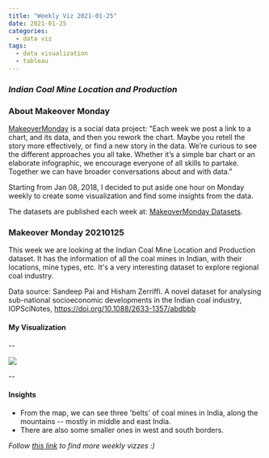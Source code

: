 ```yaml
---
title: "Weekly Viz 2021-01-25"
date: 2021-01-25
categories:
  - data viz
tags:
  - data visualization
  - tableau
---
```


### *Indian Coal Mine Location and Production*


### About Makeover Monday

[MakeoverMonday](http://www.makeovermonday.co.uk/) is a social data project:
"Each week we post a link to a chart, and its data, and then you rework the chart.
Maybe you retell the story more effectively, or find a new story in the data.
We’re curious to see the different approaches you all take. Whether it’s a simple bar chart or an elaborate infographic, we encourage everyone of all skills to partake.
Together we can have broader conversations about and with data."

Starting from Jan 08, 2018, I decided to put aside one hour on Monday weekly to create some visualization and find some insights from the data.

The datasets are published each week at: [MakeoverMonday Datasets](http://www.makeovermonday.co.uk/data/).

### Makeover Monday 20210125

This week we are looking at the Indian Coal Mine Location and Production dataset. It has the information of all the coal mines in Indian, with their locations, mine types, etc. It's a very interesting dataset to explore regional coal industry.  

Data source: Sandeep Pai and Hisham Zerriffi. A novel dataset for analysing sub-national socioeconomic developments in the Indian coal industry, IOPSciNotes, https://doi.org/10.1088/2633-1357/abdbbb  

#### My Visualization

--  
<div class='tableauPlaceholder' id='viz1611633474069' style='position: relative'>
<noscript><a href='#'>
  <img alt=' ' src='https:&#47;&#47;public.tableau.com&#47;static&#47;images&#47;Ma&#47;MakeOverMonday20210125IndianCoalMineLocationandProduction&#47;IndianCoalMineLocationandProduction&#47;1_rss.png' style='border: none' />
</a></noscript>
<object class='tableauViz'  style='display:none;'>
  <param name='host_url' value='https%3A%2F%2Fpublic.tableau.com%2F' />
  <param name='embed_code_version' value='3' />
  <param name='site_root' value='' />
  <param name='name' value='MakeOverMonday20210125IndianCoalMineLocationandProduction&#47;IndianCoalMineLocationandProduction' />
  <param name='tabs' value='no' />
  <param name='toolbar' value='yes' />
  <param name='static_image' value='https:&#47;&#47;public.tableau.com&#47;static&#47;images&#47;Ma&#47;MakeOverMonday20210125IndianCoalMineLocationandProduction&#47;IndianCoalMineLocationandProduction&#47;1.png' />
  <param name='animate_transition' value='yes' />
  <param name='display_static_image' value='yes' />
  <param name='display_spinner' value='yes' />
  <param name='display_overlay' value='yes' />
  <param name='display_count' value='yes' />
  <param name='language' value='en' />
  <param name='filter' value='publish=yes' />
</object></div>            
<script type='text/javascript'>  
  var divElement = document.getElementById('viz1611633474069');      
  var vizElement = divElement.getElementsByTagName('object')[0];   
  if ( divElement.offsetWidth > 800 ) { vizElement.style.width='800px';vizElement.style.height='827px';} else if ( divElement.offsetWidth > 500 ) { vizElement.style.width='800px';vizElement.style.height='827px';} else { vizElement.style.width='100%';vizElement.style.height='727px';}   
  var scriptElement = document.createElement('script');                 
  scriptElement.src = 'https://public.tableau.com/javascripts/api/viz_v1.js';       
  vizElement.parentNode.insertBefore(scriptElement, vizElement);               
</script>
  
--  

#### Insights
* From the map, we can see three 'belts' of coal mines in India, along the mountains -- mostly in middle and east India. 
* There are also some smaller ones in west and south borders.  


*Follow [this link](https://yudong-94.github.io/personal-website/project/WeeklyViz2021/) to find more weekly vizzes :)*